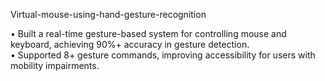 Virtual-mouse-using-hand-gesture-recognition

 • Built a real-time gesture-based system for controlling mouse and keyboard, achieving 90%+ accuracy in gesture  detection.  
 • Supported 8+ gesture commands, improving accessibility for users with mobility impairments.
